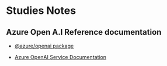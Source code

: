 # Studies Notes

## Azure Open A.I Reference documentation

- [@azure/openai package](https://learn.microsoft.com/pt-br/javascript/api/%40azure/openai/?view=azure-node-preview)

- [Azure OpenAI Service Documentation](https://learn.microsoft.com/en-us/azure/ai-services/openai/)


